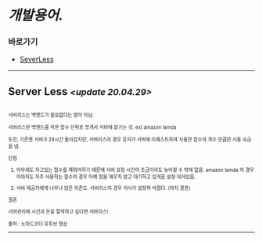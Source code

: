 # *개발용어.*

### 바로가기

- [SeverLess](#serverless)

----

## <a name="serverless"></a>Server Less  *<small><update 20.04.29><small>*

<br>서버리스는 백엔드가 필요없다는 말이 아님.<br>
<br>서버리스란 백엔드를 작은 함수 단위로 쪼개서 서버에 맡기는 것. ex) amazon lamda<br>
<br>또한, 기존엔 서버가 24시간 돌아갔지만, 서버리스의 경우 유저가 서버에 리퀘스트하여 사용한 함수의 개수 만큼만 사용 요금을 냄.<br>

단점

1. 아무래도 자고있는 함수를 깨워야하기 때문에 서버 요청 시간이 조금이라도 늦어질 수 밖에 없음. amazon lamda 의 경우 이마저도 자주 사용하는 함수의 경우 아예 잠을 재우지 않고 대기하고 있게끔 설정 되어있음.

2. 서버 제공자에게 너무나 많은 의존도. 서버리스의 경우 이사가 굉장히 어렵다. (마치 결혼)

결론

서버관리에 시간과 돈을 절약하고 싶다면 서버리스!
<br><br>
출처 : 노마드코더 유투브 영상

----

